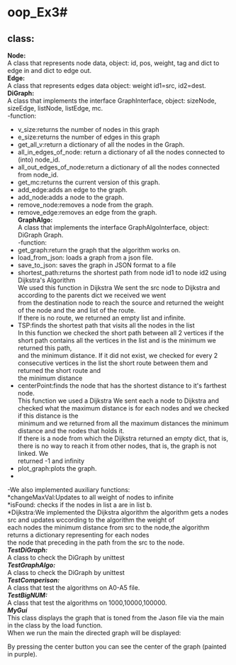 # oop_Ex3#
class:
---------
**Node:**<br />
A class that represents node data, object: id, pos, weight, tag and dict to edge in and dict to edge out. <br />
**Edge:** <br />
A class that represents edges data object: weight id1=src, id2=dest. <br />
**DiGraph:** <br />
A class that implements the interface GraphInterface, object: sizeNode, sizeEdge, listNode, listEdge, mc. <br />
-function: <br />
* v_size:returns the number of nodes in this graph <br />
* e_size:returns the number of edges in this graph <br />
* get_all_v:return a dictionary of all the nodes in the Graph. <br />
* all_in_edges_of_node: return a dictionary of all the nodes connected to (into) node_id. <br />
* all_out_edges_of_node:return a dictionary of all the nodes connected from node_id. <br />
* get_mc:returns the current version of this graph. <br />
* add_edge:adds an edge to the graph. <br />
* add_node:adds a node to the graph. <br />
* remove_node:removes a node from the graph. <br />
* remove_edge:removes an edge from the graph. <br />
**GraphAlgo:** <br />
A class that implements the interface GraphAlgoInterface, object: DiGraph Graph. <br />
-function: <br />
* get_graph:return the graph that the algorithm works on. <br />
* load_from_json: loads a graph from a json file. <br />
* save_to_json: saves the graph in JSON format to a file <br />
* shortest_path:returns the shortest path from node id1 to node id2 using Dijkstra's Algorithm <br />
   We used this function in Dijkstra We sent the src node to Dijkstra and according to the parents dict we received we went <br />
   from the destination node to reach the source and returned the weight of the node and the and list of the route. <br />
   If there is no route, we returned an empty list and infinite. <br />
* TSP:finds the shortest path that visits all the nodes in the list <br />
   In this function we checked the short path between all 2 vertices if the short path contains all the vertices in the list and is the minimum we returned this path, <br />        and the minimum distance. If it did not exist, we checked for every 2 consecutive vertices in the list the short route between them and returned the short route and   <br />    the minimum distance<br />
* centerPoint:finds the node that has the shortest distance to it's farthest node. <br />
   This function we used a Dijkstra We sent each a node to Dijkstra and checked what the maximum distance is for each nodes and we checked if this distance is the    <br />        minimum and we returned from all the maximum distances the minimum distance and the nodes that holds it. <br />
   If there is a node from which the Dijkstra returned an empty dict, that is, there is no way to reach it from other nodes, that is, the graph is not linked. We       <br />      returned -1 and infinity 
* plot_graph:plots the graph. <br />
* <br />
-We also implemented auxiliary functions: <br />
*changeMaxVal:Updates to all weight of nodes to infinite <br />
*isFound: checks if the nodes in list a are in list b. <br />
*Dijkstra:We implemented the Dijkstra algorithm the algorithm gets a nodes src and updates שccording to the algorithm the weight of <br />                                                 each nodes the minimum distance from src to the node,the algorithm returns a dictionary representing for each nodes  <br />                                                       the node that preceding in the path from the src to the node.<br />
***TestDiGraph:***  <br />
A class to check the DiGraph by unittest <br />
***TestGraphAlgo:*** <br />
A class to check the DiGraph by unittest  <br />
***TestComperison:*** <br />
A class that test the algorithms on A0-A5 file.  <br />
***TestBigNUM:*** <br />
A class that test the algorithms on 1000,10000,100000.  <br />
***MyGui***  <br />
This class displays the graph that is toned from the Jason file via the main in the class by the load function. <br />
When we run the main the directed graph will be displayed: <br />

By pressing the center button you can see the center of the graph (painted in purple). <br />




